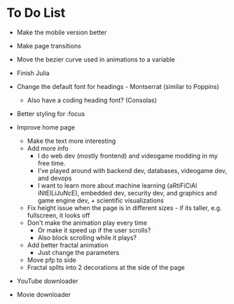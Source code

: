 # To Do List

- Make the mobile version better
- Make page transitions
- Move the bezier curve used in animations to a variable
- Finish Julia
- Change the default font for headings - Montserrat (similar to Poppins)
  - Also have a coding heading font? (Consolas)
- Better styling for :focus
- Improve home page
  - Make the text more interesting
  - Add more info
    - I do web dev (mostly frontend) and videogame modding in my free time.
    - I've played around with backend dev, databases, videogame dev, and devops
    - I want to learn more about machine learning (aRtiFiCiAl iNtElLiJuNcE), embedded dev, security dev, and graphics and game engine dev, + scientific visualizations
  - Fix height issue when the page is in different sizes - if its taller, e.g. fullscreen, it looks off
  - Don't make the animation play every time
    - Or make it speed up if the user scrolls?
    - Also block scrolling while it plays?
  - Add better fractal animation
    - Just change the parameters
  - Move pfp to side
  - Fractal splits into 2 decorations at the side of the page

- YouTube downloader
- Movie downloader
